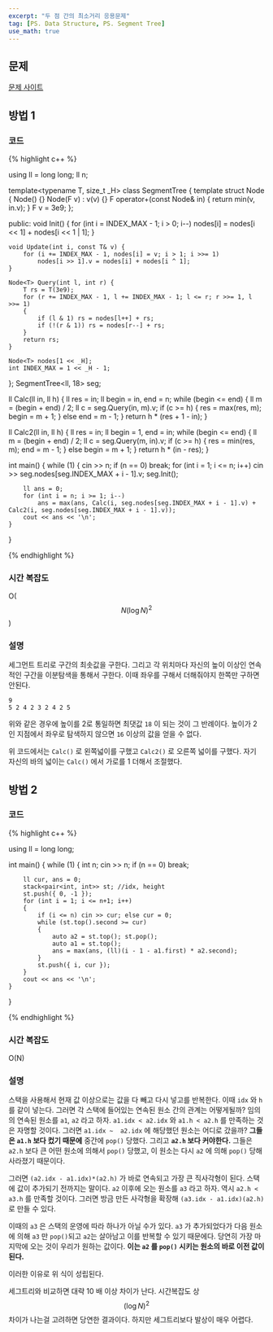 ```yaml
---
excerpt: "두 점 간의 최소거리 응용문제"
tag: [PS. Data Structure, PS. Segment Tree]
use_math: true
---
```


## 문제

[문제 사이트](https://www.acmicpc.net/problem/9376)

## 방법 1

### 코드

{% highlight c++ %}

using ll = long long;
ll n;

template<typename T, size_t _H>
class SegmentTree
{
	template<typename F>
	struct Node {
		Node() {}
		Node(F v) : v(v) {}
		F operator+(const Node& in) { return  min(v, in.v); }
		F v = 3e9;
	};

public:
	void Init() { for (int i = INDEX_MAX - 1; i > 0; i--) nodes[i] = nodes[i << 1] + nodes[i << 1 | 1]; }

	void Update(int i, const T& v) {
		for (i += INDEX_MAX - 1, nodes[i] = v; i > 1; i >>= 1)
			nodes[i >> 1].v = nodes[i] + nodes[i ^ 1];
	}
	
	Node<T> Query(int l, int r) {
		T rs = T(3e9);
		for (r += INDEX_MAX - 1, l += INDEX_MAX - 1; l <= r; r >>= 1, l >>= 1)
		{
			if (l & 1) rs = nodes[l++] + rs;
			if (!(r & 1)) rs = nodes[r--] + rs;
		}
		return rs;
	}
	
	Node<T> nodes[1 << _H];
	int INDEX_MAX = 1 << _H - 1;
};
SegmentTree<ll, 18> seg;

ll Calc(ll in, ll h)
{
	ll res = in;
	ll begin = in, end = n;
	while (begin <= end)
	{
		ll m = (begin + end) / 2;
		ll c = seg.Query(in, m).v;
		if (c >= h) {
			res = max(res, m);
			begin = m + 1;
		}
		else end = m - 1;
	}
	return h * (res + 1 - in);
}

ll Calc2(ll in, ll h)
{
	ll res = in;
	ll begin = 1, end = in;
	while (begin <= end)
	{
		ll m = (begin + end) / 2;
		ll c = seg.Query(m, in).v;
		if (c >= h) {
			res = min(res, m);
			end = m - 1;
		}
		else begin = m + 1;
	}
	return h * (in - res);
}

int main()
{
	while (1)
	{
		cin >> n;
		if (n == 0) break;
		for (int i = 1; i <= n; i++)
			cin >> seg.nodes[seg.INDEX_MAX + i - 1].v;
		seg.Init();

		ll ans = 0;
		for (int i = n; i >= 1; i--)
			ans = max(ans, Calc(i, seg.nodes[seg.INDEX_MAX + i - 1].v) + Calc2(i, seg.nodes[seg.INDEX_MAX + i - 1].v));
		cout << ans << '\n';
	}
}

{% endhighlight %}


### 시간 복잡도

O($$N (\log{N})^2 $$)

### 설명

세그먼트 트리로 구간의 최솟값을 구한다. 그리고 각 위치마다 자신의 높이 이상인 연속적인 구간을 이분탐색을 통해서 구한다. 이때 좌우를 구해서 더해줘야지 한쪽만 구하면 안된다. 

```
9
5 2 4 2 3 2 4 2 5 
```

위와 같은 경우에 높이를 2로 통일하면 최댓값 ```18``` 이 되는 것이 그 반례이다. 높이가 2 인 지점에서 좌우로 탐색하지 않으면 ```16``` 이상의 값을 얻을 수 없다. 

위 코드에서는 ```Calc()``` 로 왼쪽넓이를 구했고 ```Calc2()``` 로 오른쪽 넓이를 구했다. 자기 자신의 바의 넓이는 ```Calc()``` 에서 가로를 1 더해서 조절했다.


## 방법 2

### 코드

{% highlight c++ %}

using ll = long long;

int main()
{
    while (1) {
        int n;
        cin >> n;
        if (n == 0) break;

        ll cur, ans = 0;
        stack<pair<int, int>> st; //idx, height
        st.push({ 0, -1 });
        for (int i = 1; i <= n+1; i++)
        {
            if (i <= n) cin >> cur; else cur = 0;
            while (st.top().second >= cur)
            {
                auto a2 = st.top(); st.pop();
                auto a1 = st.top();
                ans = max(ans, (ll)(i - 1 - a1.first) * a2.second);               
            }
            st.push({ i, cur });
        }
        cout << ans << '\n';
    }
}

{% endhighlight %}


### 시간 복잡도

O(N)

### 설명

스택을 사용해서 현재 값 이상으로는 값을 다 빼고 다시 넣고를 반복한다. 이때 ```idx``` 와 ```h``` 를 같이 넣는다. 그러면 각 스택에 들어있는 연속된 원소 간의 관계는 어떻게될까? 임의의 연속된 원소를 ```a1```, ```a2``` 라고 하자. ```a1.idx < a2.idx``` 와 ```a1.h < a2.h``` 를 만족하는 것은 자명할 것이다. 그러면 ```a1.idx ~  a2.idx``` 에 해당했던 원소는 어디로 갔을까? __그들은 ```a1.h``` 보다 컸기 때문에__ 중간에 ```pop()``` 당했다. 그리고 __```a2.h``` 보다 커야한다.__ 그들은 ```a2.h``` 보다 큰 어떤 원소에 의해서 ```pop()``` 당했고, 이 원소는 다시 ```a2``` 에 의해 ```pop()``` 당해 사라졌기 때문이다. 

그러면 ```(a2.idx - a1.idx)*(a2.h)``` 가 바로 연속되고 가장 큰 직사각형이 된다. 스택에 값이 추가되기 전까지는 말이다. ```a2``` 이후에 오는 원소를 ```a3``` 라고 하자. 역시 ```a2.h < a3.h``` 를 만족할 것이다. 그러면 방금 만든 사각형을 확장해 ```(a3.idx - a1.idx)(a2.h)``` 로 만들 수 있다. 

이때의 ```a3``` 은 스택의 운영에 따라 하나가 아닐 수가 있다. ```a3``` 가 추가되었다가 다음 원소에 의해 ```a3``` 만 ```pop()```되고 ```a2```는 살아남고 이를 반복할 수 있기 때문에다. 당연히 가장 마지막에 오는 것이 우리가 원하는 값이다. __이는 ```a2``` 를 ```pop()``` 시키는 원소의 바로 이전 값이 된다.__

이러한 이유로 위 식이 성립된다. 

세그트리와 비교하면 대략 10 배 이상 차이가 난다. 시간복잡도 상 $$(\log{N})^2$$ 차이가 나는걸 고려하면 당연한 결과이다. 하지만 세그트리보다 발상이 매우 어렵다. 